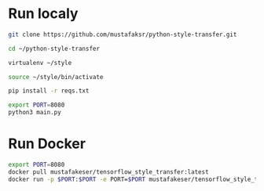 
# Run localy
```bash
git clone https://github.com/mustafaksr/python-style-transfer.git

cd ~/python-style-transfer
```
```bash
virtualenv ~/style
```

```bash
source ~/style/bin/activate
```

```bash
pip install -r reqs.txt
```

```bash
export PORT=8080
python3 main.py
```

# Run Docker
```bash
export PORT=8080
docker pull mustafakeser/tensorflow_style_transfer:latest
docker run -p $PORT:$PORT -e PORT=$PORT mustafakeser/tensorflow_style_transfer:latest
```